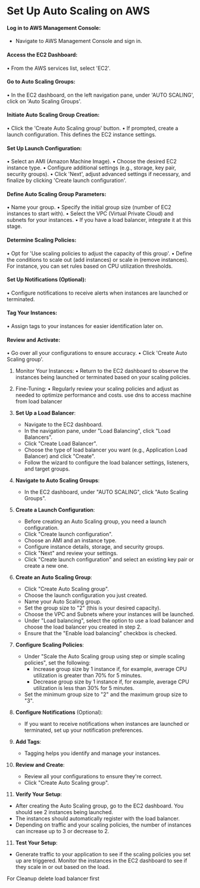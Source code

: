 # Set Up Auto Scaling on AWS
#### Log in to AWS Management Console:
-	Navigate to AWS Management Console and sign in.
#### Access the EC2 Dashboard:
•	From the AWS services list, select 'EC2'.
#### Go to Auto Scaling Groups:
•	In the EC2 dashboard, on the left navigation pane, under 'AUTO SCALING', click on 'Auto Scaling Groups'.
#### Initiate Auto Scaling Group Creation:
•	Click the 'Create Auto Scaling group' button.
•	If prompted, create a launch configuration. This defines the EC2 instance settings.
#### Set Up Launch Configuration:
•	Select an AMI (Amazon Machine Image).
•	Choose the desired EC2 instance type.
•	Configure additional settings (e.g., storage, key pair, security groups).
•	Click 'Next', adjust advanced settings if necessary, and finalize by clicking 'Create launch configuration'.
#### Define Auto Scaling Group Parameters:
•	Name your group.
•	Specify the initial group size (number of EC2 instances to start with).
•	Select the VPC (Virtual Private Cloud) and subnets for your instances.
•	If you have a load balancer, integrate it at this stage.
#### Determine Scaling Policies:
•	Opt for 'Use scaling policies to adjust the capacity of this group'.
•	Define the conditions to scale out (add instances) or scale in (remove instances). For instance, you can set rules based on CPU utilization thresholds.
#### Set Up Notifications (Optional):
•	Configure notifications to receive alerts when instances are launched or terminated.
#### Tag Your Instances:
•	Assign tags to your instances for easier identification later on.
#### Review and Activate:
•	Go over all your configurations to ensure accuracy.
•	Click 'Create Auto Scaling group'.
1.	Monitor Your Instances:
•	Return to the EC2 dashboard to observe the instances being launched or terminated based on your scaling policies.
1.	Fine-Tuning:
•	Regularly review your scaling policies and adjust as needed to optimize performance and costs.
use dns to access machine from load balancer

2. **Set Up a Load Balancer**:
   - Navigate to the EC2 dashboard.
   - In the navigation pane, under "Load Balancing", click "Load Balancers".
   - Click "Create Load Balancer".
   - Choose the type of load balancer you want (e.g., Application Load Balancer) and click "Create".
   - Follow the wizard to configure the load balancer settings, listeners, and target groups.

3. **Navigate to Auto Scaling Groups**:
   - In the EC2 dashboard, under "AUTO SCALING", click "Auto Scaling Groups".

4. **Create a Launch Configuration**:
   - Before creating an Auto Scaling group, you need a launch configuration.
   - Click "Create launch configuration".
   - Choose an AMI and an instance type.
   - Configure instance details, storage, and security groups.
   - Click "Next" and review your settings.
   - Click "Create launch configuration" and select an existing key pair or create a new one.

5. **Create an Auto Scaling Group**:
   - Click "Create Auto Scaling group".
   - Choose the launch configuration you just created.
   - Name your Auto Scaling group.
   - Set the group size to "2" (this is your desired capacity).
   - Choose the VPC and Subnets where your instances will be launched.
   - Under "Load balancing", select the option to use a load balancer and choose the load balancer you created in step 2.
   - Ensure that the "Enable load balancing" checkbox is checked.

6. **Configure Scaling Policies**:
   - Under "Scale the Auto Scaling group using step or simple scaling policies", set the following:
     - Increase group size by 1 instance if, for example, average CPU utilization is greater than 70% for 5 minutes.
     - Decrease group size by 1 instance if, for example, average CPU utilization is less than 30% for 5 minutes.
   - Set the minimum group size to "2" and the maximum group size to "3".

7. **Configure Notifications** (Optional):
   - If you want to receive notifications when instances are launched or terminated, set up your notification preferences.

8. **Add Tags**:
   - Tagging helps you identify and manage your instances.

9. **Review and Create**:
   - Review all your configurations to ensure they're correct.
   - Click "Create Auto Scaling group".

10. **Verify Your Setup**:
   - After creating the Auto Scaling group, go to the EC2 dashboard. You should see 2 instances being launched.
   - The instances should automatically register with the load balancer.
   - Depending on traffic and your scaling policies, the number of instances can increase up to 3 or decrease to 2.

11. **Test Your Setup**:
   - Generate traffic to your application to see if the scaling policies you set up are triggered. Monitor the instances in the EC2 dashboard to see if they scale in or out based on the load.


For Cleanup
delete load balancer first
